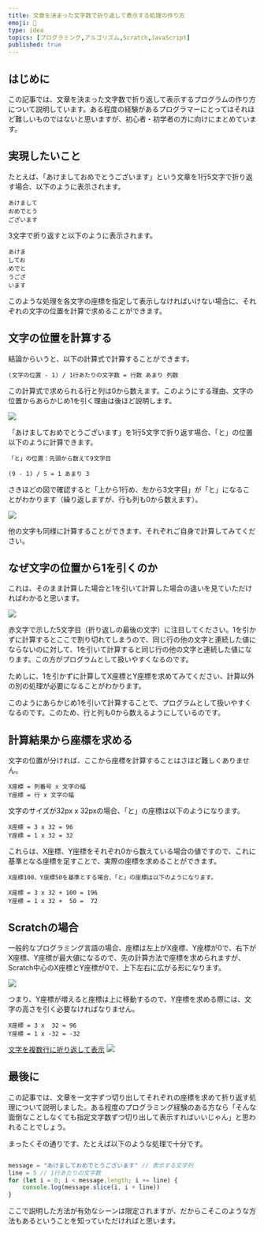 ```yaml
---
title: 文章を決まった文字数で折り返して表示する処理の作り方
emoji: 🔡
type: idea
topics: [プログラミング,アルゴリズム,Scratch,JavaScript]
published: true
---
```

## はじめに
この記事では、文章を決まった文字数で折り返して表示するプログラムの作り方について説明しています。ある程度の経験があるプログラマーにとってはそれほど難しいものではないと思いますが、初心者・初学者の方に向けにまとめています。

## 実現したいこと
たとえば、「あけましておめでとうございます」という文章を1行5文字で折り返す場合、以下のように表示されます。

```
あけまして  
おめでとう  
ございます  
```

3文字で折り返すと以下のように表示されます。

```
あけま
してお
めでと
うござ
います
```

このような処理を各文字の座標を指定して表示しなければいけない場合に、それぞれの文字の位置を計算で求めることができます。

## 文字の位置を計算する
結論からいうと、以下の計算式で計算することができます。

```
(文字の位置 - 1) / 1行あたりの文字数 = 行数 あまり 列数
```
この計算式で求められる行と列は0から数えます。このようにする理由、文字の位置からあらかじめ1を引く理由は後ほど説明します。

![](/images/wrapping-text-at-a-fixed-character-count/01.png)

「あけましておめでとうございます」を1行5文字で折り返す場合、「と」の位置以下のように計算できます。

```
「と」の位置：先頭から数えて9文字目

(9 - 1) / 5 = 1 あまり 3
```
さきほどの図で確認すると「上から1行め、左から3文字目」が「と」になることがわかります（繰り返しますが、行も列も0から数えます）。

![](/images/wrapping-text-at-a-fixed-character-count/02.png)

他の文字も同様に計算することができます、それぞれご自身で計算してみてください。

## なぜ文字の位置から1を引くのか
これは、そのまま計算した場合と1を引いて計算した場合の違いを見ていただければわかると思います。

![](/images/wrapping-text-at-a-fixed-character-count/03.png)

赤文字で示した5文字目（折り返しの最後の文字）に注目してください。1を引かずに計算するとここで割り切れてしまうので、同じ行の他の文字と連続した値にならないのに対して、1を引いて計算すると同じ行の他の文字と連続した値になります。この方がプログラムとして扱いやすくなるのです。

ためしに、1を引かずに計算してX座標とY座標を求めてみてください、計算以外の別の処理が必要になることがわかります。

このようにあらかじめ1を引いて計算することで、プログラムとして扱いやすくなるのです。このため、行と列も0から数えるようにしているのです。

## 計算結果から座標を求める
文字の位置が分ければ、ここから座標を計算することはさほど難しくありません。

```
X座標 = 列番号 x 文字の幅
Y座標 = 行 x 文字の幅
```

文字のサイズが32px x 32pxの場合、「と」の座標は以下のようになります。

```
X座標 = 3 x 32 = 96
Y座標 = 1 x 32 = 32
```
これらは、X座標、Y座標をそれぞれ0から数えている場合の値ですので、これに基準となる座標を足すことで、実際の座標を求めることができます。

```
X座標100、Y座標50を基準とする場合、「と」の座標は以下のようになります。

X座標 = 3 x 32 + 100 = 196
Y座標 = 1 x 32 +  50 =  72
```

## Scratchの場合
一般的なプログラミング言語の場合、座標は左上がX座標、Y座標が0で、右下がX座標、Y座標が最大値になるので、先の計算方法で座標を求められますが、Scratch中心のX座標とY座標が0で、上下左右に広がる形になります。

![](/images/wrapping-text-at-a-fixed-character-count/04.png)

つまり、Y座標が増えると座標は上に移動するので、Y座標を求める際には、文字の高さを引く必要なければなりません。

```
X座標 = 3 x  32 = 96
Y座標 = 1 x -32 = -32
```


[文字を複数行に折り返して表示](https://scratch.mit.edu/projects/1114339418/)
![](/images/wrapping-text-at-a-fixed-character-count/05.png)

## 最後に
この記事では、文章を一文字ずつ切り出してそれぞれの座標を求めて折り返す処理について説明しました。ある程度のプログラミング経験のある方なら「そんな面倒なことしなくても指定文字数ずつ切り出して表示すればいいじゃん」と思われることでしょう。

まったくその通りです、たとえば以下のような処理で十分です。

```javascript

message = "あけましておめでとうございます" // 表示する文字列
line = 5 // 1行あたりの文字数
for (let i = 0; i < message.length; i += line) {
    console.log(message.slice(i, i + line))
}
```

ここで説明した方法が有効なシーンは限定されますが、だからこそこのような方法もあるということを知っていただければと思います。